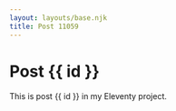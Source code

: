 ```yaml
---
layout: layouts/base.njk
title: Post 11059
---
```


# Post {{ id }}

This is post {{ id }} in my Eleventy project.
